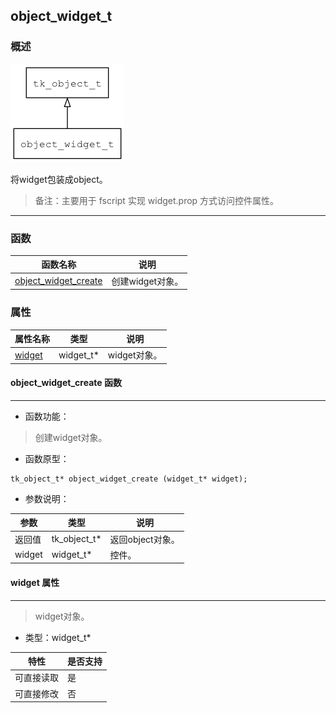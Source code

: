 ## object\_widget\_t
### 概述
![image](images/object_widget_t_0.png)

将widget包装成object。
> 备注：主要用于 fscript 实现 widget.prop 方式访问控件属性。
----------------------------------
### 函数
<p id="object_widget_t_methods">

| 函数名称 | 说明 | 
| -------- | ------------ | 
| <a href="#object_widget_t_object_widget_create">object\_widget\_create</a> | 创建widget对象。 |
### 属性
<p id="object_widget_t_properties">

| 属性名称 | 类型 | 说明 | 
| -------- | ----- | ------------ | 
| <a href="#object_widget_t_widget">widget</a> | widget\_t* | widget对象。 |
#### object\_widget\_create 函数
-----------------------

* 函数功能：

> <p id="object_widget_t_object_widget_create">创建widget对象。

* 函数原型：

```
tk_object_t* object_widget_create (widget_t* widget);
```

* 参数说明：

| 参数 | 类型 | 说明 |
| -------- | ----- | --------- |
| 返回值 | tk\_object\_t* | 返回object对象。 |
| widget | widget\_t* | 控件。 |
#### widget 属性
-----------------------
> <p id="object_widget_t_widget">widget对象。

* 类型：widget\_t*

| 特性 | 是否支持 |
| -------- | ----- |
| 可直接读取 | 是 |
| 可直接修改 | 否 |

